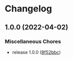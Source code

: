 # Changelog

## 1.0.0 (2022-04-02)


### Miscellaneous Chores

* release 1.0.0 ([8f52bbc](https://github.com/joke/zim-starship/commit/8f52bbcfe69a6c74d6482ca3fab98c3327d95d01))
